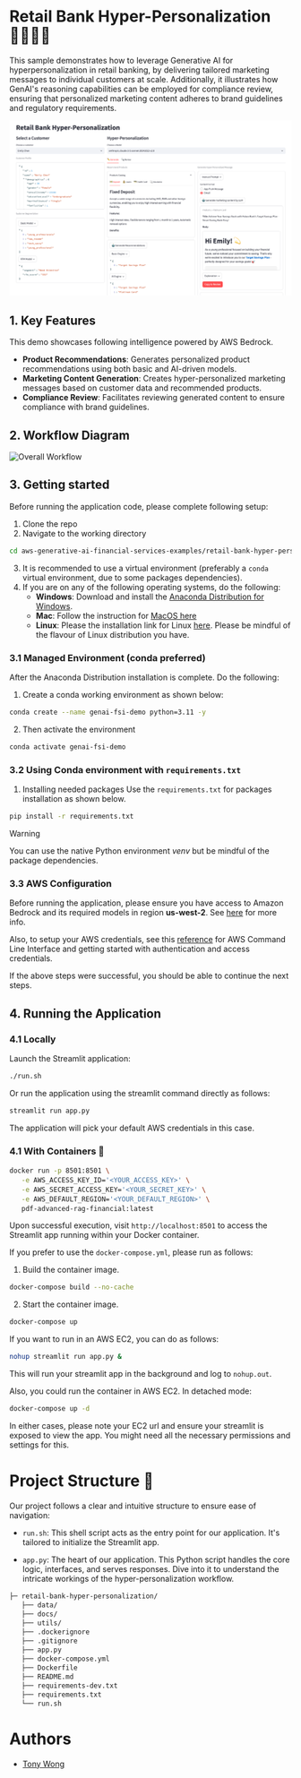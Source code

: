 # Retail Bank Hyper-Personalization 👨‍👩‍👧‍👦

This sample demonstrates how to leverage Generative AI for hyperpersonalization in retail banking, by delivering tailored marketing messages to individual customers at scale. Additionally, it illustrates how GenAI's reasoning capabilities can be employed for compliance review, ensuring that personalized marketing content adheres to brand guidelines and regulatory requirements.

![Screen Capture](assets/screencap.png)

## 1. Key Features

This demo showcases following intelligence powered by AWS Bedrock.
- **Product Recommendations**: Generates personalized product recommendations using both basic and AI-driven models.
- **Marketing Content Generation**: Creates hyper-personalized marketing messages based on customer data and recommended products.
- **Compliance Review**: Facilitates reviewing generated content to ensure compliance with brand guidelines.

## 2. Workflow Diagram

![Overall Workflow](assets/workflow.png)

## 3. Getting started

Before running the application code, please complete following setup:
1. Clone the repo
2. Navigate to the working directory

```bash
cd aws-generative-ai-financial-services-examples/retail-bank-hyper-personalization
```

3. It is recommended to use a virtual environment (preferably a `conda` virtual environment, due to some packages dependencies).
4. If you are on any of the following operating systems, do the following:
   - **Windows**: Download and install the [Anaconda Distribution for Windows](https://docs.anaconda.com/free/anaconda/install/windows/).
   - **Mac**: Follow the instruction for [MacOS here](https://docs.anaconda.com/free/anaconda/install/mac-os/)
   - **Linux**: Please the installation link for Linux [here](https://docs.anaconda.com/free/anaconda/install/linux/). Please be mindful of the flavour of Linux distribution you have.

### 3.1 Managed Environment (conda preferred)

After the Anaconda Distribution installation is complete. Do the following:

1. Create a conda working environment as shown below:

```bash
conda create --name genai-fsi-demo python=3.11 -y
```

2. Then activate the environment

```bash
conda activate genai-fsi-demo
```

### 3.2 Using Conda environment with `requirements.txt`

1. Installing needed packages
Use the `requirements.txt` for packages installation as shown below.

```bash
pip install -r requirements.txt
```

> [!WARNING]
> You can use the native Python environment <i>venv</i> but be mindful of the package dependencies.


### 3.3 AWS Configuration
Before running the application, please ensure you have access to Amazon Bedrock and its required models in region **us-west-2**. See [here](https://docs.aws.amazon.com/bedrock/latest/userguide/setting-up.html) for more info.

Also, to setup your AWS credentials, see this [reference](https://docs.aws.amazon.com/cli/latest/userguide/cli-chap-welcome.html) for AWS Command Line Interface and getting started with authentication and access credentials.

If the above steps were successful, you should be able to continue the next steps.


## 4. Running the Application

### 4.1 Locally

Launch the Streamlit application:

```bash
./run.sh
```

Or run the application using the streamlit command directly as follows:

```bash
streamlit run app.py
```

The application will pick your default AWS credentials in this case.

### 4.1 With Containers 🐳

```bash
docker run -p 8501:8501 \
   -e AWS_ACCESS_KEY_ID='<YOUR_ACCESS_KEY>' \
   -e AWS_SECRET_ACCESS_KEY='<YOUR_SECRET_KEY>' \
   -e AWS_DEFAULT_REGION='<YOUR_DEFAULT_REGION>' \   
   pdf-advanced-rag-financial:latest

```

Upon successful execution, visit `http://localhost:8501` to access the Streamlit app running within your Docker container.

If you prefer to use the `docker-compose.yml`, please run as follows:

1. Build the container image.

```bash
docker-compose build --no-cache
```

2. Start the container image.
```bash
docker-compose up
```

If you want to run in an AWS EC2, you can do as follows:

```bash
nohup streamlit run app.py &
```
This will run your streamlit app in the background and log to `nohup.out`.

Also, you could run the container in AWS EC2. In detached mode:

```bash
docker-compose up -d
```

In either cases, please note your EC2 url and ensure your streamlit is exposed to view the app. You might need all the necessary permissions and settings for this.


# Project Structure 🌲

Our project follows a clear and intuitive structure to ensure ease of navigation:

- `run.sh`: This shell script acts as the entry point for our application. It's tailored to initialize the Streamlit app.
  
- `app.py`: The heart of our application. This Python script handles the core logic, interfaces, and serves responses. Dive into it to understand the intricate workings of the hyper-personalization workflow.

```
├─ retail-bank-hyper-personalization/        
   ├── data/
   ├── docs/          
   ├── utils/
   ├── .dockerignore
   ├── .gitignore
   ├── app.py             
   ├── docker-compose.yml
   ├── Dockerfile
   ├── README.md
   ├── requirements-dev.txt
   ├── requirements.txt
   └── run.sh 
```

# Authors

- [Tony Wong](https://www.linkedin.com/in/tonywsf/)